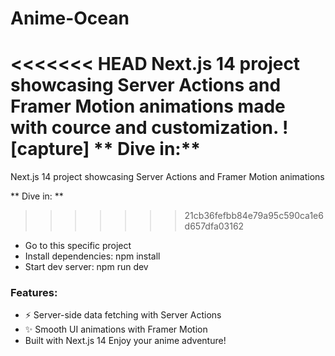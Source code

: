 # Anime-Ocean
<<<<<<< HEAD
Next.js 14 project showcasing Server Actions and Framer Motion animations made with cource and customization.
![capture]
** Dive in:**
=======
Next.js 14 project showcasing Server Actions and Framer Motion animations

** Dive in: **
>>>>>>> 21cb36fefbb84e79a95c590ca1e6d657dfa03162
- Go to this specific project
- Install dependencies: npm install
- Start dev server: npm run dev
### Features:
- ⚡️ Server-side data fetching with Server Actions
- ✨ Smooth UI animations with Framer Motion
- Built with Next.js 14
Enjoy your anime adventure!
